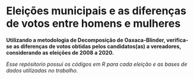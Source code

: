 # Eleições municipais e as diferenças de votos entre homens e mulheres

**Utilizando a metodologia de Decomposição de Oaxaca-Blinder, verifica-se as diferenças de votos obtidas pelos candidatos(as) a vereadores, considerando as eleições de 2008 a 2020.**

*Esse repósitorio possui os códigos em R para cada eleição e as bases de dados utilizadas no trabalho.*

